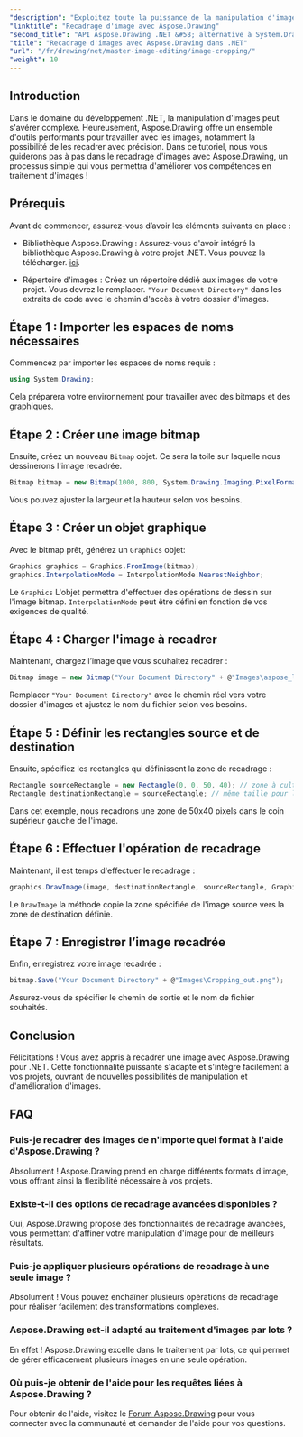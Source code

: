 ```yaml
---
"description": "Exploitez toute la puissance de la manipulation d'images dans vos applications .NET grâce à notre guide pas à pas pour recadrer des images avec Aspose.Drawing. Ce tutoriel couvre tout ce que vous devez savoir, de la création d'une image bitmap à l'enregistrement de l'image recadrée finale."
"linktitle": "Recadrage d'image avec Aspose.Drawing"
"second_title": "API Aspose.Drawing .NET &#58; alternative à System.Drawing.Common"
"title": "Recadrage d'images avec Aspose.Drawing dans .NET"
"url": "/fr/drawing/net/master-image-editing/image-cropping/"
"weight": 10
---
```


## Introduction

Dans le domaine du développement .NET, la manipulation d'images peut s'avérer complexe. Heureusement, Aspose.Drawing offre un ensemble d'outils performants pour travailler avec les images, notamment la possibilité de les recadrer avec précision. Dans ce tutoriel, nous vous guiderons pas à pas dans le recadrage d'images avec Aspose.Drawing, un processus simple qui vous permettra d'améliorer vos compétences en traitement d'images !

## Prérequis

Avant de commencer, assurez-vous d’avoir les éléments suivants en place :

- Bibliothèque Aspose.Drawing : Assurez-vous d'avoir intégré la bibliothèque Aspose.Drawing à votre projet .NET. Vous pouvez la télécharger. [ici](https://releases.aspose.com/drawing/net/).
  
- Répertoire d'images : Créez un répertoire dédié aux images de votre projet. Vous devrez le remplacer. `"Your Document Directory"` dans les extraits de code avec le chemin d'accès à votre dossier d'images.

## Étape 1 : Importer les espaces de noms nécessaires

Commencez par importer les espaces de noms requis :

```csharp
using System.Drawing;
```

Cela préparera votre environnement pour travailler avec des bitmaps et des graphiques.

## Étape 2 : Créer une image bitmap

Ensuite, créez un nouveau `Bitmap` objet. Ce sera la toile sur laquelle nous dessinerons l'image recadrée.

```csharp
Bitmap bitmap = new Bitmap(1000, 800, System.Drawing.Imaging.PixelFormat.Format32bppPArgb);
```

Vous pouvez ajuster la largeur et la hauteur selon vos besoins.

## Étape 3 : Créer un objet graphique

Avec le bitmap prêt, générez un `Graphics` objet:

```csharp
Graphics graphics = Graphics.FromImage(bitmap);
graphics.InterpolationMode = InterpolationMode.NearestNeighbor;
```

Le `Graphics` L'objet permettra d'effectuer des opérations de dessin sur l'image bitmap. `InterpolationMode` peut être défini en fonction de vos exigences de qualité.

## Étape 4 : Charger l'image à recadrer

Maintenant, chargez l’image que vous souhaitez recadrer :

```csharp
Bitmap image = new Bitmap("Your Document Directory" + @"Images\aspose_logo.png");
```

Remplacer `"Your Document Directory"` avec le chemin réel vers votre dossier d'images et ajustez le nom du fichier selon vos besoins.

## Étape 5 : Définir les rectangles source et de destination

Ensuite, spécifiez les rectangles qui définissent la zone de recadrage :

```csharp
Rectangle sourceRectangle = new Rectangle(0, 0, 50, 40); // zone à cultiver
Rectangle destinationRectangle = sourceRectangle; // même taille pour la destination
```

Dans cet exemple, nous recadrons une zone de 50x40 pixels dans le coin supérieur gauche de l'image.

## Étape 6 : Effectuer l'opération de recadrage

Maintenant, il est temps d'effectuer le recadrage :

```csharp
graphics.DrawImage(image, destinationRectangle, sourceRectangle, GraphicsUnit.Pixel);
```

Le `DrawImage` la méthode copie la zone spécifiée de l'image source vers la zone de destination définie.

## Étape 7 : Enregistrer l’image recadrée

Enfin, enregistrez votre image recadrée :

```csharp
bitmap.Save("Your Document Directory" + @"Images\Cropping_out.png");
```

Assurez-vous de spécifier le chemin de sortie et le nom de fichier souhaités.

## Conclusion

Félicitations ! Vous avez appris à recadrer une image avec Aspose.Drawing pour .NET. Cette fonctionnalité puissante s'adapte et s'intègre facilement à vos projets, ouvrant de nouvelles possibilités de manipulation et d'amélioration d'images.

## FAQ

### Puis-je recadrer des images de n'importe quel format à l'aide d'Aspose.Drawing ?

Absolument ! Aspose.Drawing prend en charge différents formats d'image, vous offrant ainsi la flexibilité nécessaire à vos projets.

### Existe-t-il des options de recadrage avancées disponibles ?

Oui, Aspose.Drawing propose des fonctionnalités de recadrage avancées, vous permettant d'affiner votre manipulation d'image pour de meilleurs résultats.

### Puis-je appliquer plusieurs opérations de recadrage à une seule image ?

Absolument ! Vous pouvez enchaîner plusieurs opérations de recadrage pour réaliser facilement des transformations complexes.

### Aspose.Drawing est-il adapté au traitement d'images par lots ?

En effet ! Aspose.Drawing excelle dans le traitement par lots, ce qui permet de gérer efficacement plusieurs images en une seule opération.

### Où puis-je obtenir de l'aide pour les requêtes liées à Aspose.Drawing ?

Pour obtenir de l'aide, visitez le [Forum Aspose.Drawing](https://forum.aspose.com/c/diagram/17) pour vous connecter avec la communauté et demander de l'aide pour vos questions.